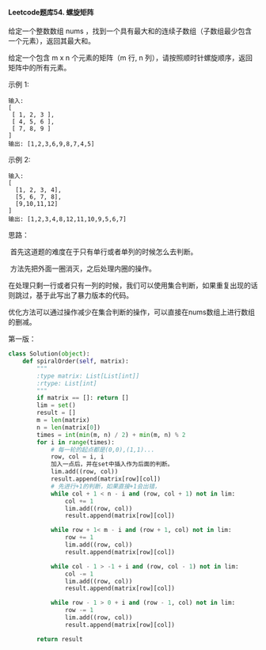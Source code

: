 #### Leetcode题库54. 螺旋矩阵

给定一个整数数组 nums ，找到一个具有最大和的连续子数组（子数组最少包含一个元素），返回其最大和。

给定一个包含 m x n 个元素的矩阵（m 行, n 列），请按照顺时针螺旋顺序，返回矩阵中的所有元素。

示例 1:

```
输入:
[
 [ 1, 2, 3 ],
 [ 4, 5, 6 ],
 [ 7, 8, 9 ]
]
输出: [1,2,3,6,9,8,7,4,5]
```


示例 2:

```
输入:
[
  [1, 2, 3, 4],
  [5, 6, 7, 8],
  [9,10,11,12]
]
输出: [1,2,3,4,8,12,11,10,9,5,6,7]
```



思路：

​	首先这道题的难度在于只有单行或者单列的时候怎么去判断。

​	方法先把外面一圈消灭，之后处理内圈的操作。

​	在处理只剩一行或者只有一列的时候，我们可以使用集合判断，如果重复出现的话则跳过，基于此写出了暴力版本的代码。

​	优化方法可以通过操作减少在集合判断的操作，可以直接在nums数组上进行数组的删减。

第一版：

```python
class Solution(object):
    def spiralOrder(self, matrix):
        """
        :type matrix: List[List[int]]
        :rtype: List[int]
        """
        if matrix == []: return []
        lim = set()
        result = []
        m = len(matrix)
        n = len(matrix[0])
        times = int(min(m, n) / 2) + min(m, n) % 2
        for i in range(times):
            # 每一轮的起点都是(0,0),(1,1)...
            row, col = i, i
            加入一点后，并在set中插入作为后面的判断。
            lim.add((row, col))
            result.append(matrix[row][col])
            # 先进行+1的判断，如果直接+1会出错，
            while col + 1 < n - i and (row, col + 1) not in lim:
                col += 1
                lim.add((row, col))
                result.append(matrix[row][col])

            while row + 1< m - i and (row + 1, col) not in lim:
                row += 1
                lim.add((row, col))
                result.append(matrix[row][col])

            while col - 1 > -1 + i and (row, col - 1) not in lim:
                col -= 1
                lim.add((row, col))
                result.append(matrix[row][col])

            while row - 1 > 0 + i and (row - 1, col) not in lim:
                row -= 1
                lim.add((row, col))
                result.append(matrix[row][col])

        return result
```





​				

